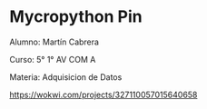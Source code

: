 # Mycropython Pin


Alumno: Martín Cabrera

Curso: 5° 1° AV COM A

Materia: Adquisicion de Datos

https://wokwi.com/projects/327110057015640658
